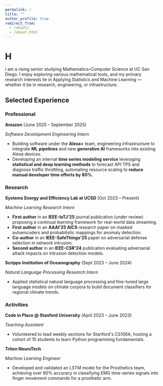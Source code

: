 ```yaml
---
permalink: /
title: ""
author_profile: true
redirect_from: 
  - /about/
  - /about.html
---
```


<!-- Typing animated intro -->
<h1 data-aos="fade-in" style="margin-bottom: 1rem;">
  <span style="font-weight: bold;">H</span><span id="typed-intro" style="min-height: 2.5rem;"></span>
</h1>
<!-- <h1 id="typed-intro" data-aos="fade-in" style="margin-bottom: 1rem;"></h1>-->

<div data-aos="fade-up">
I am a rising senior studying Mathematics–Computer Science at UC San Diego. I enjoy exploring various mathematical tools, and my primary research interests lie in Applying Statistics and Machine Learning — whether it be in research, engineering, or infrastructure.
</div>

<!-- Section Title -->
<div data-aos="fade-up">
<h2>Selected Experience</h2>
</div>

<!-- PROFESSIONAL -->
<div data-aos="fade-up">
<h3>Professional</h3>
</div>

<div class="experience-card" data-aos="zoom-in" style="--bg: url('/images/amazon.png');">
  <p class="experience-title"><strong>Amazon</strong> (June 2025 – September 2025)</p>
  <p class="experience-subtitle"><em>Software Development Engineering Intern</em></p>
  <ul>
    <li>Building software under the <strong>Alexa+</strong> team, engineering infrastructure to integrate <strong>ML pipelines</strong> and new <strong>generative AI</strong> frameworks into existing Alexa devices.</li>
    <li>Developing an internal <strong>time series modeling service</strong> leveraging <strong>statistical and deep learning methods</strong> to forecast API TPS and diagnose traffic throttling, automating resource scaling to <strong>reduce manual developer time efforts by 80%</strong>.</li>
  </ul>
</div>

<!-- RESEARCH -->
<div data-aos="fade-up">
<h3>Research</h3>
</div>

<div class="experience-card" data-aos="zoom-in" style="--bg: url('/images/ucsd.png');">
  <p class="experience-title"><strong>Systems Energy and Efficiency Lab at UCSD</strong> (Oct 2023 – Present)</p>
  <p class="experience-subtitle"><em>Machine Learning Research Intern</em></p>
  <ul>
    <li><strong>First author</strong> in an <strong>IEEE-IoTJ'25</strong> journal publication (under review) proposing a continual learning framework for real-world data streaming.</li>
    <li><strong>First author</strong> in an <strong>AAAI'25 AICS</strong> research paper on masked autoencoders and probabilistic mappings for anomaly detection.</li>
    <li><strong>Co-author</strong> in an <strong>IEEE-SafeThings'25</strong> paper on adversarial defense selection in network intrusion.</li>
    <li><strong>Second author</strong> in an <strong>IEEE-CSR'24</strong> publication evaluating adversarial attack impacts on intrusion detection models.</li>
  </ul>
</div>

<div class="experience-card" data-aos="zoom-in" style="--bg: url('/images/scripps.png');">
  <p class="experience-title"><strong>Scripps Institution of Oceanography</strong> (Sept 2023 – June 2024)</p>
  <p class="experience-subtitle"><em>Natural Language Processing Research Intern</em></p>
  <ul>
    <li>Applied statistical natural language processing and fine-tuned large language models on climate corpora to build document classifiers for regional climate trends.</li>
  </ul>
</div>

<!-- ACTIVITIES -->
<div data-aos="fade-up">
<h3>Activities</h3>
</div>

<div class="experience-card" data-aos="zoom-in" style="--bg: url('/images/stanford-logo.png');">
  <p class="experience-title"><strong>Code in Place @ Stanford University</strong> (April 2023 – June 2023)</p>
  <p class="experience-subtitle"><em>Teaching Assistant</em></p>
  <ul>
    <li>Volunteered to lead weekly sections for Stanford's CS106A, hosting a cohort of 15 students to learn Python programming fundamentals.</li>
  </ul>
</div>


<div class="experience-card" data-aos="zoom-in">
  <p class="experience-title"><strong>Triton NeuroTech</strong></p>
  <p class="experience-subtitle"><em>Machine Learning Engineer</em></p>
  <ul>
    <li>Developed and validated an LSTM model for the Prosthetics team, achieving over 90% accuracy in classifying EMG time-series signals into finger movement commands for a prosthetic arm.</li>
  </ul>
</div>

<!-- Extra space to ensure scroll -->
<div style="height: 100vh;"></div>
